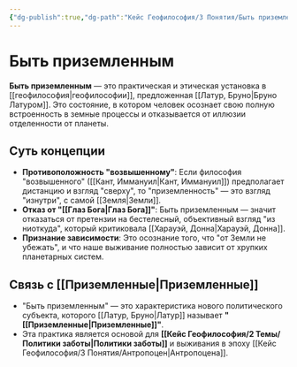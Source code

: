 ```yaml
---
{"dg-publish":true,"dg-path":"Кейс Геофилософия/3 Понятия/Быть приземленным","permalink":"/kejs-geofilosofiya/3-ponyatiya/byt-prizemlennym/","dgShowLocalGraph":true}
---
```


# Быть приземленным

**Быть приземленным** — это практическая и этическая установка в [[геофилософия\|геофилософии]], предложенная [[Латур, Бруно\|Бруно Латуром]]. Это состояние, в котором человек осознает свою полную встроенность в земные процессы и отказывается от иллюзии отделенности от планеты.

## Суть концепции
- **Противоположность "возвышенному"**: Если философия "возвышенного" ([[Кант, Иммануил\|Кант, Иммануил]]) предполагает дистанцию и взгляд "сверху", то "приземленность" — это взгляд "изнутри", с самой [[Земля\|Земли]].
- **Отказ от "[[Глаз Бога\|Глаз Бога]]"**: Быть приземленным — значит отказаться от претензии на бестелесный, объективный взгляд "из ниоткуда", который критиковала [[Харауэй, Донна\|Харауэй, Донна]].
- **Признание зависимости**: Это осознание того, что "от Земли не убежать", и что наше выживание полностью зависит от хрупких планетарных систем.

## Связь с [[Приземленные\|Приземленные]]
- "Быть приземленным" — это характеристика нового политического субъекта, которого [[Латур, Бруно\|Латур]] называет **"[[Приземленные\|Приземленные]]"**.
- Эта практика является основой для **[[Кейс Геофилософия/2 Темы/Политики заботы\|Политики заботы]]** и выживания в эпоху [[Кейс Геофилософия/3 Понятия/Антропоцен\|Антропоцена]].
